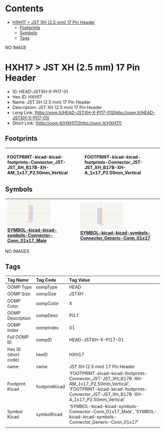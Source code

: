 



Contents
========

* [HXH17 > JST XH (2.5 mm) 17 Pin Header](#hxh17--jst-xh-25-mm-17-pin-header)
	* [Footprints](#footprints)
	* [Symbols](#symbols)
	* [Tags](#tags)
  
NO IMAGE  
# HXH17 > JST XH (2.5 mm) 17 Pin Header

- ID: HEAD-JSTXH-X-PI17-01
- Hex ID: HXH17
- Name: JST XH (2.5 mm) 17 Pin Header
- Description: JST XH (2.5 mm) 17 Pin Header
- Long Link: [http://oom.lt/HEAD-JSTXH-X-PI17-01](http://oom.lt/HEAD-JSTXH-X-PI17-01)
- Short Link: [http://oom.lt/HXH17](http://oom.lt/HXH17)

## Footprints
  

|![]()<br>FOOTPRINT-kicad-kicad-footprints-Connector_JST-JST_XH_B17B-XH-AM_1x17_P2.50mm_Vertical|![]()<br>FOOTPRINT-kicad-kicad-footprints-Connector_JST-JST_XH_B17B-XH-A_1x17_P2.50mm_Vertical||
| :--- | :--- | :--- |

## Symbols
  

|[![](https://raw.githubusercontent.com/oomlout/oomlout_OOMP_eda_V2/main/SYMBOL/kicad/kicad-symbols/Connector/Conn_01x17_Male/image_140.png)<br>SYMBOL-kicad-kicad-symbols-Connector-Conn_01x17_Male](https://github.com/oomlout/oomlout_OOMP_eda_V2/tree/main/SYMBOL/kicad/kicad-symbols/Connector/Conn_01x17_Male/)|[![](https://raw.githubusercontent.com/oomlout/oomlout_OOMP_eda_V2/main/SYMBOL/kicad/kicad-symbols/Connector_Generic/Conn_01x17/image_140.png)<br>SYMBOL-kicad-kicad-symbols-Connector_Generic-Conn_01x17](https://github.com/oomlout/oomlout_OOMP_eda_V2/tree/main/SYMBOL/kicad/kicad-symbols/Connector_Generic/Conn_01x17/)||
| :--- | :--- | :--- |
  
NO IMAGES  
## Tags
  

|Tag Name|Tag Code|Tag Value|
| :--- | :--- | :--- |
|OOMP Type|oompType|HEAD|
|OOMP Size|oompSize|JSTXH|
|OOMP Color|oompColor|X|
|OOMP Description|oompDesc|PI17|
|OOMP Index|oompIndex|01|
|Full OOMP ID|oompID|HEAD-JSTXH-X-PI17-01|
|Hex ID (short code)|hexID|HXH17|
|name|name|JST XH (2.5 mm) 17 Pin Header|
|Footprint Kicad|footprintKicad|'FOOTPRINT-kicad-kicad-footprints-Connector_JST-JST_XH_B17B-XH-AM_1x17_P2.50mm_Vertical', 'FOOTPRINT-kicad-kicad-footprints-Connector_JST-JST_XH_B17B-XH-A_1x17_P2.50mm_Vertical'|
|Symbol Kicad|symbolKicad|'SYMBOL-kicad-kicad-symbols-Connector-Conn_01x17_Male', 'SYMBOL-kicad-kicad-symbols-Connector_Generic-Conn_01x17'|
||||

